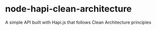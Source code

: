 # node-hapi-clean-architecture
A simple API built with Hapi.js that follows Clean Architecture principles
